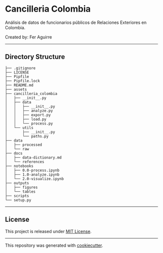 # Cancilleria Colombia
Análisis de datos de funcionarios públicos de Relaciones Exteriores en Colombia.

Created by: Fer Aguirre

---
## Directory Structure
```
├── .gitignore
├── LICENSE
├── Pipfile
├── Pipfile.lock
├── README.md
├── assets
├── cancilleria_colombia
│   ├── __init__.py
│   ├── data
│   │   ├── __init__.py
│   │   ├── analyze.py
│   │   ├── export.py
│   │   ├── load.py
│   │   └── process.py
│   └── utils
│       ├── __init__.py
│       └── paths.py
├── data
│   ├── processed
│   └── raw
├── docs
│   ├── data-dictionary.md
│   └── references
├── notebooks
│   ├── 0.0-process.ipynb
│   ├── 1.0-analyze.ipynb
│   └── 2.0-visualize.ipynb
├── outputs
│   ├── figures
│   └── tables
├── scripts
└── setup.py

```
---

## License

This project is released under [MIT License](/LICENSE).

---

This repository was generated with [cookiecutter](https://github.com/cookiecutter/cookiecutter).